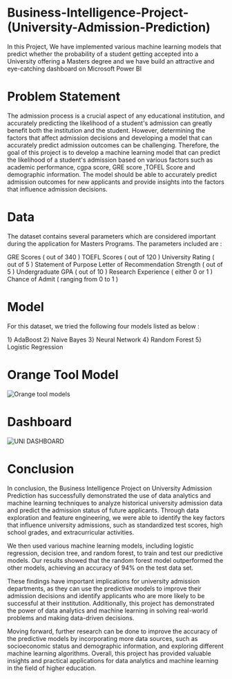 # Business-Intelligence-Project-(University-Admission-Prediction) 

In this Project, We have implemented various machine learning models that predict whether the probability of a student getting accepted into a University offering a Masters degree and we have build an attractive and eye-catching dashboard on Microsoft Power BI 


 # Problem Statement
 
 The admission process is a crucial aspect of any educational institution, and accurately predicting the likelihood of a student's admission can greatly benefit both the institution and the student. However, determining the factors that affect admission decisions and developing a model that can accurately predict admission outcomes can be challenging. Therefore, the goal of this project is to develop a machine learning model that can predict the likelihood of a student's admission based on various factors such as academic performance, cgpa score, GRE score ,TOFEL Score and demographic information. The model should be able to accurately predict admission outcomes for new applicants and provide insights into the factors that influence admission decisions.
 


# Data

The dataset contains several parameters which are considered important during the application for Masters Programs. The parameters included are :

GRE Scores ( out of 340 )
TOEFL Scores ( out of 120 )
University Rating ( out of 5 ) 
Statement of Purpose 
Letter of Recommendation Strength ( out of 5 )
Undergraduate GPA ( out of 10 ) 
Research Experience ( either 0 or 1 ) 
Chance of Admit ( ranging from 0 to 1 )


# Model 

For this dataset, we tried the following four models listed as below :

1} AdaBoost 
2} Naive Bayes 
3} Neural Network
4} Random Forest
5} Logistic Regression



# Orange Tool Model 


![Orange tool models](https://user-images.githubusercontent.com/109656499/227271812-f3c9a871-202c-416c-af18-7aed1d3aac6e.png)



# Dashboard 

![UNI DASHBOARD](https://user-images.githubusercontent.com/109656499/227271218-cbc37a4e-ac26-459f-a51b-502a7ecf1933.png)


# Conclusion 

In conclusion, the Business Intelligence Project on University Admission Prediction has successfully demonstrated the use of data analytics and machine learning techniques to analyze historical university admission data and predict the admission status of future applicants. Through data exploration and feature engineering, we were able to identify the key factors that influence university admissions, such as standardized test scores, high school grades, and extracurricular activities.

We then used various machine learning models, including logistic regression, decision tree, and random forest, to train and test our predictive models. Our results showed that the random forest model outperformed the other models, achieving an accuracy of 94% on the test data set.

These findings have important implications for university admission departments, as they can use the predictive models to improve their admission decisions and identify applicants who are more likely to be successful at their institution. Additionally, this project has demonstrated the power of data analytics and machine learning in solving real-world problems and making data-driven decisions.

Moving forward, further research can be done to improve the accuracy of the predictive models by incorporating more data sources, such as socioeconomic status and demographic information, and exploring different machine learning algorithms. Overall, this project has provided valuable insights and practical applications for data analytics and machine learning in the field of higher education.

